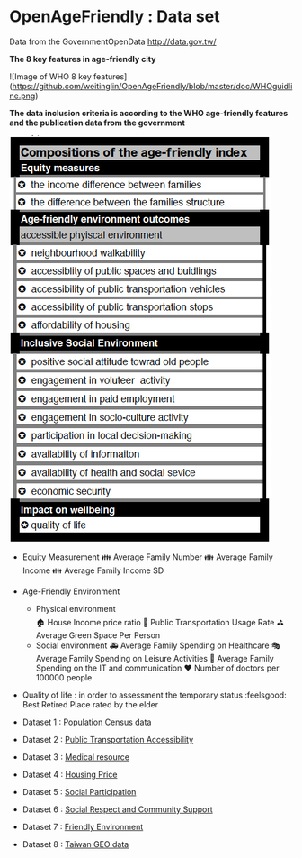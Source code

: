 # OpenAgeFriendly : Data set

Data from the GovernmentOpenData http://data.gov.tw/

**The 8 key features in  age-friendly city**

![Image of WHO 8 key features]
(https://github.com/weitinglin/OpenAgeFriendly/blob/master/doc/WHOguidline.png)

**The data inclusion criteria is according to the WHO age-friendly features and the publication data from the government**

![Index structure](https://github.com/weitinglin/OpenAgeFriendly/blob/master/doc/index_structure.png)



* Equity Measurement
    :family: Average Family Number
    :family: Average Family Income
    :family: Average Family Income SD
* Age-Friendly Environment
  - Physical environment    
    :house: House Income price ratio
    :car: Public Transportation Usage Rate
    :golf: Average Green Space Per Person
  - Social environment
    :ambulance: Average Family Spending on Healthcare
    :performing_arts: Average Family Spending on Leisure Activities
    :iphone: Average Family Spending on the IT and communication
    :hearts: Number of doctors per 100000 people
* Quality of life : in order to assessment the temporary status
    :feelsgood: Best Retired Place rated by the elder

* Dataset 1 : [Population Census data](http://data.gov.tw/node/gov/resource/13416)

* Dataset 2 : [Public Transportation Accessibility](http://data.taichung.gov.tw/wSite/lp?ctNode=230&mp=1&idPath=&xq_xCat=A00&mp=1&idPath=)

* Dataset 3 : [Medical resource](http://data.taichung.gov.tw/wSite/lp?ctNode=230&mp=1&idPath=&xq_xCat=B00&mp=1&idPath=)

* Dataset 4 : [Housing Price](http://lvr.land.moi.gov.tw/)

* Dataset 5 : [Social Participation](http://data.taichung.gov.tw/wSite/lp?ctNode=230&mp=1&idPath=&xq_xCat=G00&mp=1&idPath=)

* Dataset 6 : [Social Respect and Community Support](http://www.mohw.gov.tw/CHT/DOS/Statistic.aspx?f_list_no=312&fod_list_no=4695)

* Dataset 7 : [Friendly Environment](http://data.taichung.gov.tw/wSite/lp?ctNode=230&mp=1&idPath=&xq_xCat=900&mp=1&idPath=)

* Dataset 8 : [Taiwan GEO data](http://data.gov.tw/node/7441)
